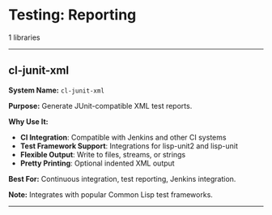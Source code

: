 # Testing: Reporting

1 libraries

---

## cl-junit-xml

**System Name:** `cl-junit-xml`

**Purpose:** Generate JUnit-compatible XML test reports.

**Why Use It:**
- **CI Integration**: Compatible with Jenkins and other CI systems
- **Test Framework Support**: Integrations for lisp-unit2 and lisp-unit
- **Flexible Output**: Write to files, streams, or strings
- **Pretty Printing**: Optional indented XML output

**Best For:** Continuous integration, test reporting, Jenkins integration.

**Note:** Integrates with popular Common Lisp test frameworks.

---



